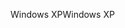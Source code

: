 <span data-ttu-id="a6ea3-101">Windows XP</span><span class="sxs-lookup"><span data-stu-id="a6ea3-101">Windows XP</span></span>